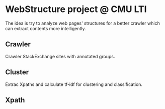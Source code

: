 # WebStructure project @ CMU LTI
The idea is try to analyze web pages' structures for a better crawler which can extract contents more intelligently.
## Crawler
Crawler StackExchange sites with annotated groups.

## Cluster
Extrac Xpaths and calculate tf-idf for clustering and classification.


## Xpath
